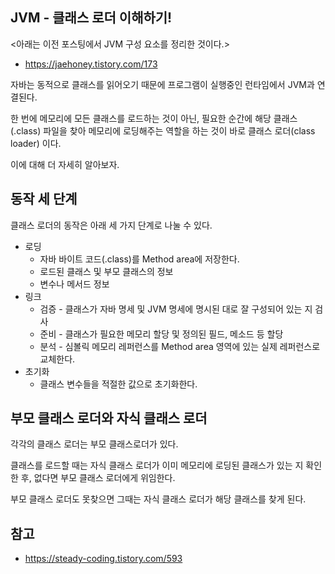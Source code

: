 ## JVM - 클래스 로더 이해하기!

<아래는 이전 포스팅에서 JVM 구성 요소를 정리한 것이다.>
- https://jaehoney.tistory.com/173

자바는 동적으로 클래스를 읽어오기 때문에 프로그램이 실행중인 런타임에서 JVM과 연결된다.



한 번에 메모리에 모든 클래스를 로드하는 것이 아닌, 필요한 순간에 해당 클래스(.class) 파일을 찾아 메모리에 로딩해주는 역할을 하는 것이 바로 클래스 로더(class loader) 이다.

이에 대해 더 자세히 알아보자.

## 동작 세 단계

클래스 로더의 동작은 아래 세 가지 단계로 나눌 수 있다.
- 로딩
  - 자바 바이트 코드(.class)를 Method area에 저장한다.
  - 로드된 클래스 및 부모 클래스의 정보
  - 변수나 메서드 정보
- 링크
  - 검증 - 클래스가 자바 명세 및 JVM 명세에 명시된 대로 잘 구성되어 있는 지 검사
  - 준비 - 클래스가 필요한 메모리 할당 및 정의된 필드, 메소드 등 할당
  - 분석 - 심볼릭 메모리 레퍼런스를 Method area 영역에 있는 실제 레퍼런스로 교체한다.
- 초기화
  - 클래스 변수들을 적절한 값으로 초기화한다.

## 부모 클래스 로더와 자식 클래스 로더

각각의 클래스 로더는 부모 클래스로더가 있다.

클래스를 로드할 때는 자식 클래스 로더가 이미 메모리에 로딩된 클래스가 있는 지 확인한 후, 없다면 부모 클래스 로더에게 위임한다.

부모 클래스 로더도 못찾으면 그때는 자식 클래스 로더가 해당 클래스를 찾게 된다.



## 참고
- https://steady-coding.tistory.com/593